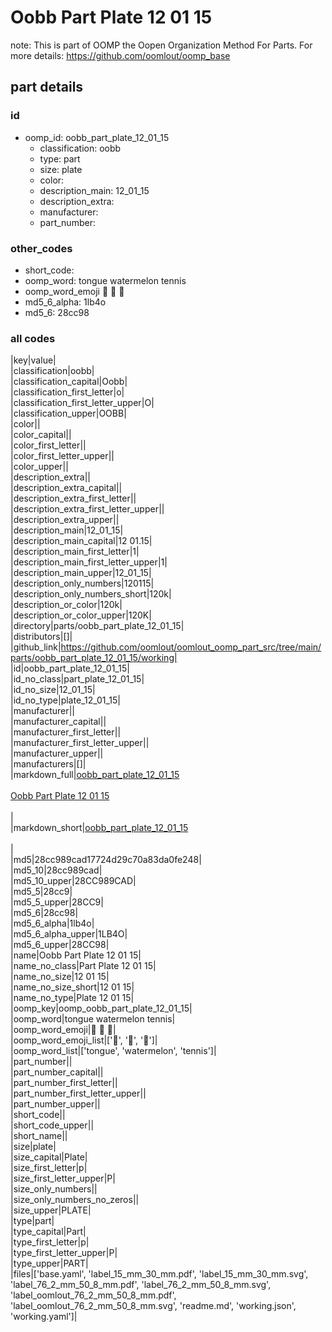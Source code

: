 # Oobb Part Plate 12 01 15  

note: This is part of OOMP the Oopen Organization Method For Parts. For more details: https://github.com/oomlout/oomp_base

##  part details





### id
* oomp_id: oobb_part_plate_12_01_15
  * classification: oobb
  * type: part
  * size: plate
  * color: 
  * description_main: 12_01_15
  * description_extra: 
  * manufacturer: 
  * part_number: 

### other_codes
* short_code: 
* oomp_word: tongue watermelon tennis
* oomp_word_emoji :tongue: :watermelon: :tennis:
* md5_6_alpha: 1lb4o
* md5_6: 28cc98

### all codes 
|key|value|  
|classification|oobb|  
|classification_capital|Oobb|  
|classification_first_letter|o|  
|classification_first_letter_upper|O|  
|classification_upper|OOBB|  
|color||  
|color_capital||  
|color_first_letter||  
|color_first_letter_upper||  
|color_upper||  
|description_extra||  
|description_extra_capital||  
|description_extra_first_letter||  
|description_extra_first_letter_upper||  
|description_extra_upper||  
|description_main|12_01_15|  
|description_main_capital|12 01.15|  
|description_main_first_letter|1|  
|description_main_first_letter_upper|1|  
|description_main_upper|12_01_15|  
|description_only_numbers|120115|  
|description_only_numbers_short|120k|  
|description_or_color|120k|  
|description_or_color_upper|120K|  
|directory|parts/oobb_part_plate_12_01_15|  
|distributors|[]|  
|github_link|https://github.com/oomlout/oomlout_oomp_part_src/tree/main/parts/oobb_part_plate_12_01_15/working|  
|id|oobb_part_plate_12_01_15|  
|id_no_class|part_plate_12_01_15|  
|id_no_size|12_01_15|  
|id_no_type|plate_12_01_15|  
|manufacturer||  
|manufacturer_capital||  
|manufacturer_first_letter||  
|manufacturer_first_letter_upper||  
|manufacturer_upper||  
|manufacturers|[]|  
|markdown_full|[oobb_part_plate_12_01_15](https://github.com/oomlout/oomlout_oomp_part_src/tree/main/parts/oobb_part_plate_12_01_15/working)<br>[](https://github.com/oomlout/oomlout_oomp_part_src/tree/main/parts/oobb_part_plate_12_01_15/working)<br>[Oobb Part Plate 12 01 15](https://github.com/oomlout/oomlout_oomp_part_src/tree/main/parts/oobb_part_plate_12_01_15/working)<br><br>|  
|markdown_short|[oobb_part_plate_12_01_15](https://github.com/oomlout/oomlout_oomp_part_src/tree/main/parts/oobb_part_plate_12_01_15/working)<br><br>|  
|md5|28cc989cad17724d29c70a83da0fe248|  
|md5_10|28cc989cad|  
|md5_10_upper|28CC989CAD|  
|md5_5|28cc9|  
|md5_5_upper|28CC9|  
|md5_6|28cc98|  
|md5_6_alpha|1lb4o|  
|md5_6_alpha_upper|1LB4O|  
|md5_6_upper|28CC98|  
|name|Oobb Part Plate 12 01 15|  
|name_no_class|Part Plate 12 01 15|  
|name_no_size|12 01 15|  
|name_no_size_short|12 01 15|  
|name_no_type|Plate 12 01 15|  
|oomp_key|oomp_oobb_part_plate_12_01_15|  
|oomp_word|tongue watermelon tennis|  
|oomp_word_emoji|:tongue: :watermelon: :tennis:|  
|oomp_word_emoji_list|[':tongue:', ':watermelon:', ':tennis:']|  
|oomp_word_list|['tongue', 'watermelon', 'tennis']|  
|part_number||  
|part_number_capital||  
|part_number_first_letter||  
|part_number_first_letter_upper||  
|part_number_upper||  
|short_code||  
|short_code_upper||  
|short_name||  
|size|plate|  
|size_capital|Plate|  
|size_first_letter|p|  
|size_first_letter_upper|P|  
|size_only_numbers||  
|size_only_numbers_no_zeros||  
|size_upper|PLATE|  
|type|part|  
|type_capital|Part|  
|type_first_letter|p|  
|type_first_letter_upper|P|  
|type_upper|PART|  
|files|['base.yaml', 'label_15_mm_30_mm.pdf', 'label_15_mm_30_mm.svg', 'label_76_2_mm_50_8_mm.pdf', 'label_76_2_mm_50_8_mm.svg', 'label_oomlout_76_2_mm_50_8_mm.pdf', 'label_oomlout_76_2_mm_50_8_mm.svg', 'readme.md', 'working.json', 'working.yaml']|  
